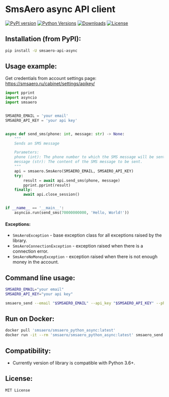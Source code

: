 # SmsAero async API client

[![PyPI version](https://badge.fury.io/py/smsaero-api-async.svg)](https://badge.fury.io/py/smsaero-api-async)
[![Python Versions](https://img.shields.io/pypi/pyversions/smsaero-api-async.svg)](https://pypi.org/project/smsaero-api-async/)
[![Downloads](https://pepy.tech/badge/smsaero-api-async)](https://pepy.tech/project/smsaero-api-async)
[![License](https://img.shields.io/badge/license-MIT-blue.svg)](MIT-LICENSE)

## Installation (from PyPI):

```bash
pip install -U smsaero-api-async
```

## Usage example:

Get credentials from account settings page: https://smsaero.ru/cabinet/settings/apikey/

```python
import pprint
import asyncio
import smsaero


SMSAERO_EMAIL = 'your email'
SMSAERO_API_KEY = 'your api key'


async def send_sms(phone: int, message: str) -> None:
    """
    Sends an SMS message

    Parameters:
    phone (int): The phone number to which the SMS message will be sent.
    message (str): The content of the SMS message to be sent.
    """
    api = smsaero.SmsAero(SMSAERO_EMAIL, SMSAERO_API_KEY)
    try:
        result = await api.send_sms(phone, message)
        pprint.pprint(result)
    finally:
        await api.close_session()


if __name__ == '__main__':
    asyncio.run(send_sms(70000000000, 'Hello, World!'))
```

#### Exceptions:

* `SmsAeroException` - base exception class for all exceptions raised by the library.
* `SmsAeroConnectionException` - exception raised when there is a connection error.
* `SmsAeroNoMoneyException` - exception raised when there is not enough money in the account.


## Command line usage:

```bash
SMSAERO_EMAIL="your email"
SMSAERO_API_KEY="your api key"

smsaero_send --email "$SMSAERO_EMAIL" --api_key "$SMSAERO_API_KEY" --phone 70000000000 --message 'Hello, World!'
```

## Run on Docker:

```bash
docker pull 'smsaero/smsaero_python_async:latest'
docker run -it --rm 'smsaero/smsaero_python_async:latest' smsaero_send --email "your email" --api_key "your api key" --phone 70000000000 --message 'Hello, World!'
```

## Compatibility:

* Currently version of library is compatible with Python 3.6+.


## License:

```
MIT License
```

